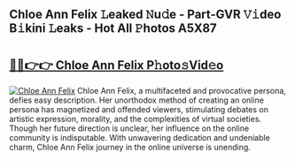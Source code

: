 ## Chloe Ann Felix 𝙻eaked 𝙽u𝚍e - Part-GVR 𝚅𝚒deo B𝚒kini 𝙻eaks - Hot All 𝙿hotos A5X87

# <h2><a href="http://ld1i6t.urlbe.top/?page=Chloe+Ann+Felix">🔗🔗👉👉 Chloe Ann Felix P𝚑oto𝚜Vid𝚎o</a></h2>

[![Chloe Ann Felix](https://i.imgur.com/eBuTRDB.gif)](http://ld1i6t.urlbe.top/?page=Chloe+Ann+Felix)
Chloe Ann Felix, a multifaceted and provocative persona, defies easy description. Her unorthodox method of creating an online persona has magnetized and offended viewers, stimulating debates on artistic expression, morality, and the complexities of virtual societies. Though her future direction is unclear, her influence on the online community is indisputable. With unwavering dedication and undeniable charm, Chloe Ann Felix journey in the online universe is unending.
